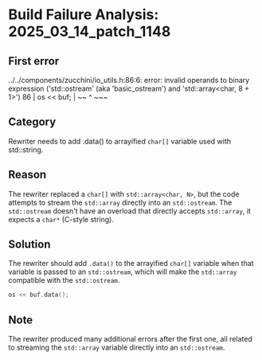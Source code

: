 # Build Failure Analysis: 2025_03_14_patch_1148

## First error

../../components/zucchini/io_utils.h:86:6: error: invalid operands to binary expression ('std::ostream' (aka 'basic_ostream<char>') and 'std::array<char, 8 + 1>')
   86 |   os << buf;
      |   ~~ ^  ~~~

## Category
Rewriter needs to add .data() to arrayified `char[]` variable used with std::string.

## Reason
The rewriter replaced a `char[]` with `std::array<char, N>`, but the code attempts to stream the `std::array` directly into an `std::ostream`. The `std::ostream` doesn't have an overload that directly accepts `std::array`, it expects a `char*` (C-style string).

## Solution
The rewriter should add `.data()` to the arrayified `char[]` variable when that variable is passed to an `std::ostream`, which will make the `std::array` compatible with the `std::ostream`.

```c++
os << buf.data();
```

## Note
The rewriter produced many additional errors after the first one, all related to streaming the `std::array` variable directly into an `std::ostream`.